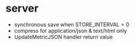 # server

- synchronous save when STORE_INTERVAL = 0
- compress for application/json & text/html only
- UpdateMetricJSON handler return value